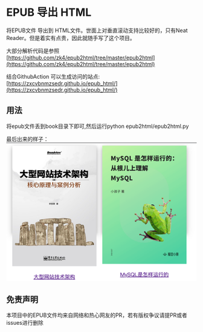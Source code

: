# EPUB 导出 HTML

将EPUB文件 导出到 HTML文件。世面上对垂直滚动支持比较好的，只有Neat Reader。但是着实有点贵，因此就随手写了这个项目。

大部分解析代码是参照 [https://github.com/zk4/epub2html/tree/master/epub2html](https://github.com/zk4/epub2html/tree/master/epub2html)

结合GithubAction 可以生成访问的站点: [https://zxcvbnmzsedr.github.io/epub_html/](https://zxcvbnmzsedr.github.io/epub_html/)

## 用法

将epub文件丢到book目录下即可,然后运行python epub2html/epub2html.py

最后出来的样子：
![img.png](img/img.png)

## 免责声明

本项目中的EPUB文件均来自网络和热心网友的PR，若有版权争议请提PR或者issues进行删除